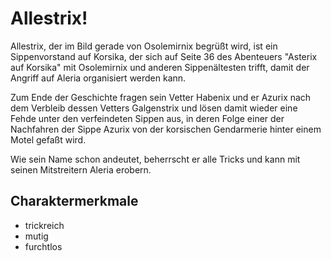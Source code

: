# Allestrix!

Allestrix, der im Bild gerade von Osolemirnix begrüßt wird, ist ein Sippenvorstand auf Korsika, der sich auf Seite 36 des Abenteuers "Asterix auf Korsika" mit Osolemirnix und anderen Sippenältesten trifft, damit der Angriff auf Aleria organisiert werden kann.

Zum Ende der Geschichte fragen sein Vetter Habenix und er Azurix nach dem Verbleib dessen Vetters Galgenstrix und lösen damit wieder eine Fehde unter den verfeindeten Sippen aus, in deren Folge einer der Nachfahren der Sippe Azurix von der korsischen Gendarmerie hinter einem Motel gefaßt wird.

Wie sein Name schon andeutet, beherrscht er alle Tricks und kann mit seinen Mitstreitern Aleria erobern.

## Charaktermerkmale

* trickreich
* mutig
* furchtlos
